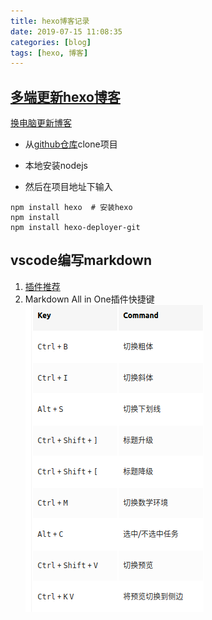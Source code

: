 ```yaml
---
title: hexo博客记录
date: 2019-07-15 11:08:35
categories: [blog]
tags: [hexo, 博客]
---
```


## [多端更新hexo博客](https://blog.csdn.net/Monkey_LZL/article/details/60870891)

[换电脑更新博客](https://www.zhihu.com/question/21193762)

* 从[github仓库](https://github.com/JiangChenrui/JiangChenrui.github.io/tree/hexo)clone项目

* 本地安装nodejs

* 然后在项目地址下输入

```shell
npm install hexo  # 安装hexo
npm install
npm install hexo-deployer-git
```

## vscode编写markdown

1. [插件推荐](https://juejin.im/post/5c45b92751882525487c5c66)
2. Markdown All in One插件快捷键
   ![快捷键](hexo博客记录/快捷键.png)
